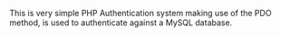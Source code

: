 This is very simple PHP Authentication system making use of the PDO method, is used to authenticate against a MySQL database.
